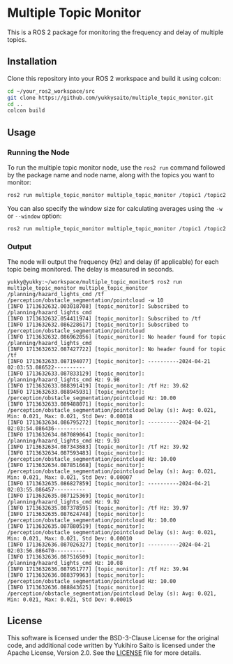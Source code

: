 # Multiple Topic Monitor

This is a ROS 2 package for monitoring the frequency and delay of multiple topics.

## Installation

Clone this repository into your ROS 2 workspace and build it using colcon:

```bash
cd ~/your_ros2_workspace/src
git clone https://github.com/yukkysaito/multiple_topic_monitor.git
cd ..
colcon build
```

## Usage

### Running the Node

To run the multiple topic monitor node, use the `ros2 run` command followed by the package name and node name, along with the topics you want to monitor:

```bash
ros2 run multiple_topic_monitor multiple_topic_monitor /topic1 /topic2 /topic3
```

You can also specify the window size for calculating averages using the `-w` or `--window` option:

```bash
ros2 run multiple_topic_monitor multiple_topic_monitor /topic1 /topic2 /topic3 -w 10
```

### Output

The node will output the frequency (Hz) and delay (if applicable) for each topic being monitored. The delay is measured in seconds.

```
yukky@yukky:~/workspace/multiple_topic_monitor$ ros2 run multiple_topic_monitor multiple_topic_monitor /planning/hazard_lights_cmd /tf /perception/obstacle_segmentation/pointcloud -w 10
[INFO 1713632632.003018708] [topic_monitor]: Subscribed to /planning/hazard_lights_cmd
[INFO 1713632632.054411974] [topic_monitor]: Subscribed to /tf
[INFO 1713632632.086228617] [topic_monitor]: Subscribed to /perception/obstacle_segmentation/pointcloud
[INFO 1713632632.086962056] [topic_monitor]: No header found for topic /planning/hazard_lights_cmd
[INFO 1713632632.087427722] [topic_monitor]: No header found for topic /tf
[INFO 1713632633.087194077] [topic_monitor]: ----------2024-04-21 02:03:53.086522----------
[INFO 1713632633.087833129] [topic_monitor]: /planning/hazard_lights_cmd Hz: 9.98
[INFO 1713632633.088391419] [topic_monitor]: /tf Hz: 39.62
[INFO 1713632633.088945931] [topic_monitor]: /perception/obstacle_segmentation/pointcloud Hz: 10.00
[INFO 1713632633.089488071] [topic_monitor]: /perception/obstacle_segmentation/pointcloud Delay (s): Avg: 0.021, Min: 0.021, Max: 0.021, Std Dev: 0.00018
[INFO 1713632634.086795272] [topic_monitor]: ----------2024-04-21 02:03:54.086436----------
[INFO 1713632634.087089064] [topic_monitor]: /planning/hazard_lights_cmd Hz: 9.93
[INFO 1713632634.087343683] [topic_monitor]: /tf Hz: 39.92
[INFO 1713632634.087593483] [topic_monitor]: /perception/obstacle_segmentation/pointcloud Hz: 10.00
[INFO 1713632634.087851668] [topic_monitor]: /perception/obstacle_segmentation/pointcloud Delay (s): Avg: 0.021, Min: 0.021, Max: 0.021, Std Dev: 0.00007
[INFO 1713632635.086827859] [topic_monitor]: ----------2024-04-21 02:03:55.086457----------
[INFO 1713632635.087125369] [topic_monitor]: /planning/hazard_lights_cmd Hz: 9.92
[INFO 1713632635.087378595] [topic_monitor]: /tf Hz: 39.97
[INFO 1713632635.087624748] [topic_monitor]: /perception/obstacle_segmentation/pointcloud Hz: 10.00
[INFO 1713632635.087880519] [topic_monitor]: /perception/obstacle_segmentation/pointcloud Delay (s): Avg: 0.021, Min: 0.021, Max: 0.021, Std Dev: 0.00010
[INFO 1713632636.087026327] [topic_monitor]: ----------2024-04-21 02:03:56.086470----------
[INFO 1713632636.087516509] [topic_monitor]: /planning/hazard_lights_cmd Hz: 10.08
[INFO 1713632636.087951777] [topic_monitor]: /tf Hz: 39.94
[INFO 1713632636.088379963] [topic_monitor]: /perception/obstacle_segmentation/pointcloud Hz: 10.00
[INFO 1713632636.088843625] [topic_monitor]: /perception/obstacle_segmentation/pointcloud Delay (s): Avg: 0.021, Min: 0.021, Max: 0.021, Std Dev: 0.00015

```


## License

This software is licensed under the BSD-3-Clause License for the original code, and additional code written by Yukihiro Saito is licensed under the Apache License, Version 2.0. See the [LICENSE](LICENSE) file for more details.
